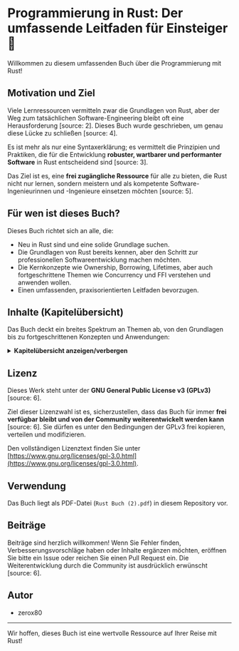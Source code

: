 # Programmierung in Rust: Der umfassende Leitfaden für Einsteiger 🦀

Willkommen zu diesem umfassenden Buch über die Programmierung mit Rust!

## Motivation und Ziel

Viele Lernressourcen vermitteln zwar die Grundlagen von Rust, aber der Weg zum tatsächlichen Software-Engineering bleibt oft eine Herausforderung [source: 2]. Dieses Buch wurde geschrieben, um genau diese Lücke zu schließen [source: 4].

Es ist mehr als nur eine Syntaxerklärung; es vermittelt die Prinzipien und Praktiken, die für die Entwicklung **robuster, wartbarer und performanter Software** in Rust entscheidend sind [source: 3].

Das Ziel ist es, eine **frei zugängliche Ressource** für alle zu bieten, die Rust nicht nur lernen, sondern meistern und als kompetente Software-Ingenieurinnen und -Ingenieure einsetzen möchten [source: 5].

## Für wen ist dieses Buch?

Dieses Buch richtet sich an alle, die:

* Neu in Rust sind und eine solide Grundlage suchen.
* Die Grundlagen von Rust bereits kennen, aber den Schritt zur professionellen Softwareentwicklung machen möchten.
* Die Kernkonzepte wie Ownership, Borrowing, Lifetimes, aber auch fortgeschrittene Themen wie Concurrency und FFI verstehen und anwenden wollen.
* Einen umfassenden, praxisorientierten Leitfaden bevorzugen.

## Inhalte (Kapitelübersicht)

Das Buch deckt ein breites Spektrum an Themen ab, von den Grundlagen bis zu fortgeschrittenen Konzepten und Anwendungen:

<details>
<summary><strong>Kapitelübersicht anzeigen/verbergen</strong></summary>

* **Kapitel 1:** Einführung in Rust (Was ist Rust?, Vorteile, Anwendungsfälle, Installation, Cargo) [source: 13]
* **Kapitel 2:** Erste Schritte (Syntax, Kommentare, Formatierung) [source: 302]
* **Kapitel 3:** Variablen und Datentypen (Mutability, Shadowing, Skalare Typen, Compound Typen, Slices) [source: 473]
* **Kapitel 4:** Funktionen (Definition, Parameter, Rückgabewerte, Statements vs. Expressions) [source: 737]
* **Kapitel 5:** Kontrollfluss (if/else, loop, while, for, break/continue) [source: 1006]
* **Kapitel 6:** Ownership und Borrowing (Das Kernkonzept von Rust!) [source: 1247]
* **Kapitel 7:** Structs (Eigene Datentypen, Methoden, Tuple Structs) [source: 1494]
* **Kapitel 8:** Enums und Pattern Matching (Option, Result, match, if let) [source: 1689]
* **Kapitel 9:** Module und Crates (Code-Organisation, Sichtbarkeit, `use`, externe Crates) [source: 1934]
* **Kapitel 10:** Fehlerbehandlung (panic!, Result, ?-Operator, eigene Fehlertypen) [source: 2207]
* **Kapitel 11:** Generics und Traits (Abstraktion, Code-Wiederverwendung, Trait Bounds) [source: 2509]
* **Kapitel 12:** Lifetimes (Speichersicherheit ohne Garbage Collector, Dangling References vermeiden) [source: 2805]
* **Kapitel 13:** Closures und Iteratoren (Funktionale Features, map, filter, collect) [source: 3019]
* **Kapitel 14:** Smart Pointers (Box, Rc, Arc, RefCell, Mutex) [source: 3290]
* **Kapitel 15:** Unsafe Rust (Wann und warum, Raw Pointers, FFI-Grundlagen) [source: 3485]
* **Kapitel 16:** Testen (Unit Tests, Integration Tests, `cargo test`) [source: 3694]
* **Kapitel 17:** Concurrency (Threads, Message Passing, Shared State mit Mutex/RwLock, Atomics) [source: 3862]
* **Kapitel 18:** Asynchrone Programmierung (Futures, async/await, Tokio) [source: 4107]
* **Kapitel 19:** Dateiverarbeitung und I/O (Read/Write Traits, File, BufReader/Writer, std::fs) [source: 4294]
* **Kapitel 20:** Netzwerkprogrammierung (TCP, UDP, std::net, Tokio) [source: 4537]
* **Kapitel 21:** Erstellen einer Kommandozeilenanwendung (Argument Parsing, clap) [source: 4773]
* **Kapitel 22:** Webentwicklung mit Rust (Framework-Übersicht: Actix, Rocket, Axum) [source: 4926]
* **Kapitel 23:** Interaktion mit anderen Sprachen (FFI) [source: 5070]

</details>

## Lizenz

Dieses Werk steht unter der **GNU General Public License v3 (GPLv3)** [source: 6].

Ziel dieser Lizenzwahl ist es, sicherzustellen, dass das Buch für immer **frei verfügbar bleibt und von der Community weiterentwickelt werden kann** [source: 6]. Sie dürfen es unter den Bedingungen der GPLv3 frei kopieren, verteilen und modifizieren.

Den vollständigen Lizenztext finden Sie unter [https://www.gnu.org/licenses/gpl-3.0.html](https://www.gnu.org/licenses/gpl-3.0.html).

## Verwendung

Das Buch liegt als PDF-Datei (`Rust Buch (2).pdf`) in diesem Repository vor.

## Beiträge

Beiträge sind herzlich willkommen! Wenn Sie Fehler finden, Verbesserungsvorschläge haben oder Inhalte ergänzen möchten, eröffnen Sie bitte ein Issue oder reichen Sie einen Pull Request ein. Die Weiterentwicklung durch die Community ist ausdrücklich erwünscht [source: 6].

## Autor

* zerox80

---

Wir hoffen, dieses Buch ist eine wertvolle Ressource auf Ihrer Reise mit Rust!
